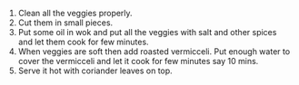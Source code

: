 1) Clean all the veggies properly.
2) Cut them in small pieces.
3) Put some oil in wok and put all the veggies with salt and other spices and let them cook for few minutes.
4) When veggies are soft then add roasted vermicceli. Put enough water to cover the vermicceli and let it cook for few minutes say 10 mins.
5) Serve it hot with coriander leaves on top.